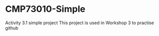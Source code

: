 # CMP73010-Simple
Activity 3.1 simple project
This project is used in Workshop 3
to practise github

